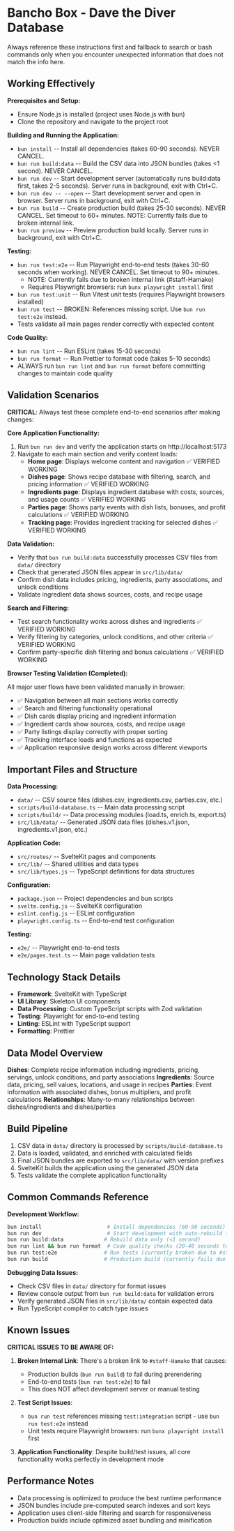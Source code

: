 # Bancho Box - Dave the Diver Database

Always reference these instructions first and fallback to search or bash commands only when you encounter unexpected information that does not match the info here.

## Working Effectively

**Prerequisites and Setup:**

- Ensure Node.js is installed (project uses Node.js with bun)
- Clone the repository and navigate to the project root

**Building and Running the Application:**

- `bun install` -- Install all dependencies (takes 60-90 seconds). NEVER CANCEL.
- `bun run build:data` -- Build the CSV data into JSON bundles (takes <1 second). NEVER CANCEL.
- `bun run dev` -- Start development server (automatically runs build:data first, takes 2-5 seconds). Server runs in background, exit with Ctrl+C.
- `bun run dev -- --open` -- Start development server and open in browser. Server runs in background, exit with Ctrl+C.
- `bun run build` -- Create production build (takes 25-30 seconds). NEVER CANCEL. Set timeout to 60+ minutes. NOTE: Currently fails due to broken internal link.
- `bun run preview` -- Preview production build locally. Server runs in background, exit with Ctrl+C.

**Testing:**

- `bun run test:e2e` -- Run Playwright end-to-end tests (takes 30-60 seconds when working). NEVER CANCEL. Set timeout to 90+ minutes.
  - NOTE: Currently fails due to broken internal link (#staff-Hamako)
  - Requires Playwright browsers: run `bunx playwright install` first
- `bun run test:unit` -- Run Vitest unit tests (requires Playwright browsers installed)
- `bun run test` -- BROKEN: References missing script. Use `bun run test:e2e` instead.
- Tests validate all main pages render correctly with expected content

**Code Quality:**

- `bun run lint` -- Run ESLint (takes 15-30 seconds)
- `bun run format` -- Run Prettier to format code (takes 5-10 seconds)
- ALWAYS run `bun run lint` and `bun run format` before committing changes to maintain code quality

## Validation Scenarios

**CRITICAL**: Always test these complete end-to-end scenarios after making changes:

**Core Application Functionality:**

1. Run `bun run dev` and verify the application starts on http://localhost:5173
2. Navigate to each main section and verify content loads:
   - **Home page**: Displays welcome content and navigation ✅ VERIFIED WORKING
   - **Dishes page**: Shows recipe database with filtering, search, and pricing information ✅ VERIFIED WORKING
   - **Ingredients page**: Displays ingredient database with costs, sources, and usage counts ✅ VERIFIED WORKING
   - **Parties page**: Shows party events with dish lists, bonuses, and profit calculations ✅ VERIFIED WORKING
   - **Tracking page**: Provides ingredient tracking for selected dishes ✅ VERIFIED WORKING

**Data Validation:**

- Verify that `bun run build:data` successfully processes CSV files from `data/` directory
- Check that generated JSON files appear in `src/lib/data/`
- Confirm dish data includes pricing, ingredients, party associations, and unlock conditions
- Validate ingredient data shows sources, costs, and recipe usage

**Search and Filtering:**

- Test search functionality works across dishes and ingredients ✅ VERIFIED WORKING
- Verify filtering by categories, unlock conditions, and other criteria ✅ VERIFIED WORKING
- Confirm party-specific dish filtering and bonus calculations ✅ VERIFIED WORKING

**Browser Testing Validation (Completed):**

All major user flows have been validated manually in browser:

- ✅ Navigation between all main sections works correctly
- ✅ Search and filtering functionality operational
- ✅ Dish cards display pricing and ingredient information
- ✅ Ingredient cards show sources, costs, and recipe usage
- ✅ Party listings display correctly with proper sorting
- ✅ Tracking interface loads and functions as expected
- ✅ Application responsive design works across different viewports

## Important Files and Structure

**Data Processing:**

- `data/` -- CSV source files (dishes.csv, ingredients.csv, parties.csv, etc.)
- `scripts/build-database.ts` -- Main data processing script
- `scripts/build/` -- Data processing modules (load.ts, enrich.ts, export.ts)
- `src/lib/data/` -- Generated JSON data files (dishes.v1.json, ingredients.v1.json, etc.)

**Application Code:**

- `src/routes/` -- SvelteKit pages and components
- `src/lib/` -- Shared utilities and data types
- `src/lib/types.js` -- TypeScript definitions for data structures

**Configuration:**

- `package.json` -- Project dependencies and bun scripts
- `svelte.config.js` -- SvelteKit configuration
- `eslint.config.js` -- ESLint configuration
- `playwright.config.ts` -- End-to-end test configuration

**Testing:**

- `e2e/` -- Playwright end-to-end tests
- `e2e/pages.test.ts` -- Main page validation tests

## Technology Stack Details

- **Framework**: SvelteKit with TypeScript
- **UI Library**: Skeleton UI components
- **Data Processing**: Custom TypeScript scripts with Zod validation
- **Testing**: Playwright for end-to-end testing
- **Linting**: ESLint with TypeScript support
- **Formatting**: Prettier

## Data Model Overview

**Dishes**: Complete recipe information including ingredients, pricing, servings, unlock conditions, and party associations
**Ingredients**: Source data, pricing, sell values, locations, and usage in recipes
**Parties**: Event information with associated dishes, bonus multipliers, and profit calculations
**Relationships**: Many-to-many relationships between dishes/ingredients and dishes/parties

## Build Pipeline

1. CSV data in `data/` directory is processed by `scripts/build-database.ts`
2. Data is loaded, validated, and enriched with calculated fields
3. Final JSON bundles are exported to `src/lib/data/` with version prefixes
4. SvelteKit builds the application using the generated JSON data
5. Tests validate the complete application functionality

## Common Commands Reference

**Development Workflow:**

```bash
bun install                     # Install dependencies (60-90 seconds)
bun run dev                     # Start development with auto-rebuild (2-5 seconds)
bun run build:data             # Rebuild data only (<1 second)
bun run lint && bun run format  # Code quality checks (20-40 seconds total)
bun run test:e2e               # Run tests (currently broken due to #staff-Hamako link)
bun run build                  # Production build (currently fails due to broken link)
```

**Debugging Data Issues:**

- Check CSV files in `data/` directory for format issues
- Review console output from `bun run build:data` for validation errors
- Verify generated JSON files in `src/lib/data/` contain expected data
- Run TypeScript compiler to catch type issues

## Known Issues

**CRITICAL ISSUES TO BE AWARE OF:**

1. **Broken Internal Link**: There's a broken link to `#staff-Hamako` that causes:
   - Production builds (`bun run build`) to fail during prerendering
   - End-to-end tests (`bun run test:e2e`) to fail
   - This does NOT affect development server or manual testing

2. **Test Script Issues**:
   - `bun run test` references missing `test:integration` script - use `bun run test:e2e` instead
   - Unit tests require Playwright browsers: run `bunx playwright install` first

3. **Application Functionality**: Despite build/test issues, all core functionality works perfectly in development mode

## Performance Notes

- Data processing is optimized to produce the best runtime performance
- JSON bundles include pre-computed search indexes and sort keys
- Application uses client-side filtering and search for responsiveness
- Production builds include optimized asset bundling and minification
